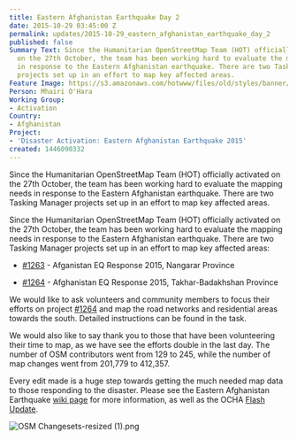 ```yaml
---
title: Eastern Afghanistan Earthquake Day 2
date: 2015-10-29 03:45:00 Z
permalink: updates/2015-10-29_eastern_afghanistan_earthquake_day_2
published: false
Summary Text: Since the Humanitarian OpenStreetMap Team (HOT) officially activated
  on the 27th October, the team has been working hard to evaluate the mapping needs
  in response to the Eastern Afghanistan earthquake. There are two Tasking Manager
  projects set up in an effort to map key affected areas.
Feature Image: https://s3.amazonaws.com/hotwww/files/old/styles/banner/public/OSM+Changesets-resized.png
Person: Mhairi O'Hara
Working Group:
- Activation
Country:
- Afghanistan
Project:
- 'Disaster Activation: Eastern Afghanistan Earthquake 2015'
created: 1446090332
---
```


Since the Humanitarian OpenStreetMap Team (HOT) officially activated on the 27th October, the team has been working hard to evaluate the mapping needs in response to the Eastern Afghanistan earthquake. There are two Tasking Manager projects set up in an effort to map key affected areas.

Since the Humanitarian OpenStreetMap Team (HOT) officially activated on the 27th October, the team has been working hard to evaluate the mapping needs in response to the Eastern Afghanistan earthquake. There are two Tasking Manager projects set up in an effort to map key affected areas:

* [#1263](http://tasks.hotosm.org/project/1263) - Afganistan EQ Response 2015, Nangarar Province

* [#1264](http://tasks.hotosm.org/project/1264) - Afghanistan EQ Response 2015, Takhar-Badakhshan Province

We would like to ask volunteers and community members to focus their efforts on project [#1264](http://tasks.hotosm.org/project/1264) and map the road networks and residential areas towards the south. Detailed instructions can be found in the task.

We would also like to say thank you to those that have been volunteering their time to map, as we have see the efforts double in the last day. The number of OSM contributors went from 129 to 245, while the number of map changes went from 201,779 to 412,357.

Every edit made is a huge step towards getting the much needed map data to those responding to the disaster. Please see the Eastern Afghanistan Earthquake [wiki page](http://wiki.openstreetmap.org/wiki/2015_Eastern_Afghanistan_Earthquake) for more information, as well as the OCHA [Flash Update](http://reliefweb.int/sites/reliefweb.int/files/resources/ocha_flash_update_badakshan_earthquake_2.pdf).

![OSM Changesets-resized (1).png](https://cdn.hotosm.org/website/OSM+Changesets-resized+(1).png)